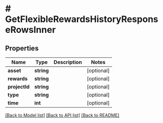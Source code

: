 # # GetFlexibleRewardsHistoryResponseRowsInner

## Properties

Name | Type | Description | Notes
------------ | ------------- | ------------- | -------------
**asset** | **string** |  | [optional]
**rewards** | **string** |  | [optional]
**projectId** | **string** |  | [optional]
**type** | **string** |  | [optional]
**time** | **int** |  | [optional]

[[Back to Model list]](../../README.md#models) [[Back to API list]](../../README.md#endpoints) [[Back to README]](../../README.md)
